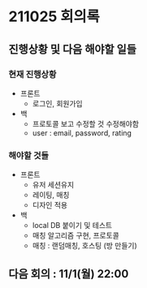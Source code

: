 # 211025 회의록

## 진행상황 및 다음 해야할 일들
### 현재 진행상황
- 프론트
  - 로그인, 회원가입
- 백
  - 프로토콜 보고 수정할 것 수정해야함
  - user : email, password, rating

### 해야할 것들
- 프론트
  - 유저 세션유지
  - 레이팅, 매칭
  - 디자인 적용
- 백
  - local DB 붙이기 및 테스트
  - 매칭 알고리즘 구현, 프로토콜
  - 매칭 : 랜덤매칭, 호스팅 (방 만들기)


## 다음 회의 : 11/1(월) 22:00
